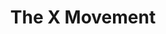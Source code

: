 ---
pid: mx65
title: The X Movement
location_transcription: 
coordinates: "[-75.225394974683, 39.952648484183]"
zipcode: '19082'
gen_neighborhood: 
neighborhood: 
outside_phl: 'Upper Darby PA '
age: '28'
age_range: 20-29
instagram: 
image_file_name: mx_65.jpg
proposal_transcription: A statue of Malcolm X
topic: Person,History,Race Ethnicity
topic_summary: 0, 0, 0
type: 
keywords_other: 
credit: Natasha
image_labels: 
twitter: this.is.tash
facebook: 
permalink: "/monuments/mx65/"
layout: item-page
---